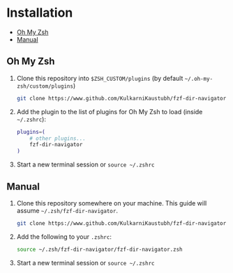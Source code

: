 # Installation

- [Oh My Zsh](#oh-my-zsh)
- [Manual](#manual)

## Oh My Zsh

1. Clone this repository into `$ZSH_CUSTOM/plugins` (by default `~/.oh-my-zsh/custom/plugins`)

    ```sh
    git clone https://www.github.com/KulkarniKaustubh/fzf-dir-navigator ${ZSH_CUSTOM:-~/.oh-my-zsh/custom}/plugins/fzf-dir-navigator
    ```

2. Add the plugin to the list of plugins for Oh My Zsh to load (inside `~/.zshrc`):

    ```sh
    plugins=( 
        # other plugins...
        fzf-dir-navigator
    )
    ```

3. Start a new terminal session or `source ~/.zshrc`

## Manual

1. Clone this repository somewhere on your machine. This guide will assume `~/.zsh/fzf-dir-navigator`.

    ```sh
    git clone https://www.github.com/KulkarniKaustubh/fzf-dir-navigator ~/.zsh/fzf-dir-navigator
    ```

2. Add the following to your `.zshrc`:

    ```sh
    source ~/.zsh/fzf-dir-navigator/fzf-dir-navigator.zsh
    ```

3. Start a new terminal session or `source ~/.zshrc`

